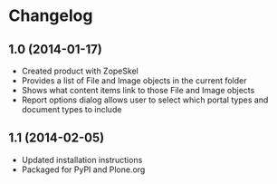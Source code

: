 # Changelog

## 1.0 (2014-01-17)

- Created product with ZopeSkel
- Provides a list of File and Image objects in the current folder
- Shows what content items link to those File and Image objects
- Report options dialog allows user to select which portal types and document types to include

## 1.1 (2014-02-05)

- Updated installation instructions
- Packaged for PyPI and Plone.org
